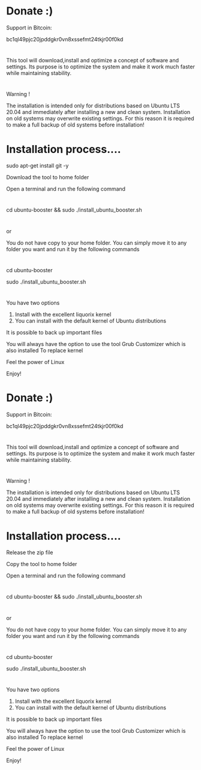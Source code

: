 # Donate :)
Support in Bitcoin:

bc1ql49pjc20jpddgkr0vn8xssefmt24tkjr00f0kd

#
#
 This tool will download,install and optimize
 a concept of software and settings.
 Its purpose is to optimize the system and make it
 work much faster while maintaining stability.

#
#

 Warning !
 
 The installation is intended only for distributions based
 on Ubuntu LTS 20.04 and immediately after installing a new and clean system.
 Installation on old systems may overwrite existing settings.
 For this reason it is required to make a full backup of
 old systems before installation! 




# Installation process....

sudo apt-get install git -y

Download the tool to home folder 

Open a terminal and run the following command

#
cd ubuntu-booster && sudo ./install_ubuntu_booster.sh
#

or

You do not have copy to your home folder.
You can simply move it to any folder you want and run it by
the following commands 

#
cd ubuntu-booster

sudo ./install_ubuntu_booster.sh
#

You have two options
1. Install with the excellent liquorix kernel
2. You can install with the default kernel of Ubuntu distributions

It is possible to back up important files 

You will always have the option to use the tool
Grub Customizer which is also installed
To replace kernel 

Feel the power of Linux 

Enjoy! 
# Donate :)
Support in Bitcoin:

bc1ql49pjc20jpddgkr0vn8xssefmt24tkjr00f0kd

#
#
 This tool will download,install and optimize
 a concept of software and settings.
 Its purpose is to optimize the system and make it
 work much faster while maintaining stability.

#
#

 Warning !
 
 The installation is intended only for distributions based
 on Ubuntu LTS 20.04 and immediately after installing a new and clean system.
 Installation on old systems may overwrite existing settings.
 For this reason it is required to make a full backup of
 old systems before installation! 




# Installation process....

Release the zip file

Copy the tool to home folder 

Open a terminal and run the following command

#
cd ubuntu-booster && sudo ./install_ubuntu_booster.sh
#

or

You do not have copy to your home folder.
You can simply move it to any folder you want and run it by
the following commands 

#
cd ubuntu-booster

sudo ./install_ubuntu_booster.sh
#

You have two options
1. Install with the excellent liquorix kernel
2. You can install with the default kernel of Ubuntu distributions

It is possible to back up important files 

You will always have the option to use the tool
Grub Customizer which is also installed
To replace kernel 

Feel the power of Linux 

Enjoy! 

